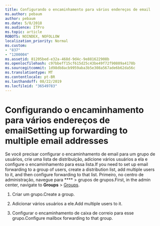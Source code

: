 ```yaml
---
title: Configurando o encaminhamento para vários endereços de email
ms.author: pebaum
author: pebaum
ms.date: 5/8/2018
ms.audience: ITPro
ms.topic: article
ROBOTS: NOINDEX, NOFOLLOW
localization_priority: Normal
ms.custom:
- "837"
- "1200004"
ms.assetid: 81205bed-e32a-468d-9d4c-9e881622908b
ms.openlocfilehash: c97bbeff15cf615d25c43be49f72f90809a4178b
ms.sourcegitcommit: 1d98db8acb9959aba3b5e308a567ade6b62da56c
ms.translationtype: MT
ms.contentlocale: pt-BR
ms.lasthandoff: 08/22/2019
ms.locfileid: "36549783"
---
```

# <a name="setting-up-forwarding-to-multiple-email-addresses"></a><span data-ttu-id="b4ec8-102">Configurando o encaminhamento para vários endereços de email</span><span class="sxs-lookup"><span data-stu-id="b4ec8-102">Setting up forwarding to multiple email addresses</span></span>

<span data-ttu-id="b4ec8-103">Se você precisar configurar o encaminhamento de email para um grupo de usuários, crie uma lista de distribuição, adicione vários usuários a ela e configure o encaminhamento para essa lista.</span><span class="sxs-lookup"><span data-stu-id="b4ec8-103">If you need to set up email forwarding to a group of users, create a distribution list, add multiple users to it, and then configure forwarding to that list.</span></span> <span data-ttu-id="b4ec8-104">Primeiro, no centro de administração, navegue para \*\*\*\* > [](https://portal.office.com/adminportal/home#/groups)grupos de grupos.</span><span class="sxs-lookup"><span data-stu-id="b4ec8-104">First, in the admin center, navigate to **Groups** > [Groups](https://portal.office.com/adminportal/home#/groups).</span></span>
  
1. <span data-ttu-id="b4ec8-105">Criar um grupo.</span><span class="sxs-lookup"><span data-stu-id="b4ec8-105">Create a group.</span></span>

2. <span data-ttu-id="b4ec8-106">Adicionar vários usuários a ele.</span><span class="sxs-lookup"><span data-stu-id="b4ec8-106">Add multiple users to it.</span></span>

3. <span data-ttu-id="b4ec8-107">Configurar o encaminhamento de caixa de correio para esse grupo.</span><span class="sxs-lookup"><span data-stu-id="b4ec8-107">Configure mailbox forwarding to that group.</span></span>

